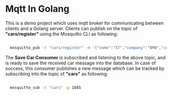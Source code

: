 # Mqtt In Golang


This is a demo project which uses mqtt broker for communicating between clients and a Golang server. Clients can publish on the topic of **"cars/register"** using the Mosquitto CLI as following:

```bash

  mosquitto_pub -t "cars/register" -m '{"name":"X7","company":"BMW","color":"red"}' -p 1885

```

The **Save Car Consumer** is subscribed and listening to the above topic, and is ready to save the received car message into the database. In case of success, this consumer publishes a new message which can be tracked by subscribing into the topic of **"cars"** as following:

```bash

  mosquitto_sub -t "cars" -p 1885

```
